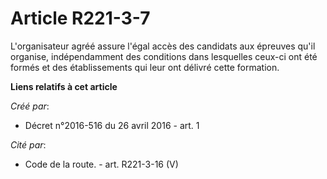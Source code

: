 # Article R221-3-7

L'organisateur agréé assure l'égal accès des candidats aux épreuves qu'il organise, indépendamment des conditions dans
lesquelles ceux-ci ont été formés et des établissements qui leur ont délivré cette formation.

**Liens relatifs à cet article**

_Créé par_:

  - Décret n°2016-516 du 26 avril 2016 - art. 1

_Cité par_:

  - Code de la route. - art. R221-3-16 (V)
